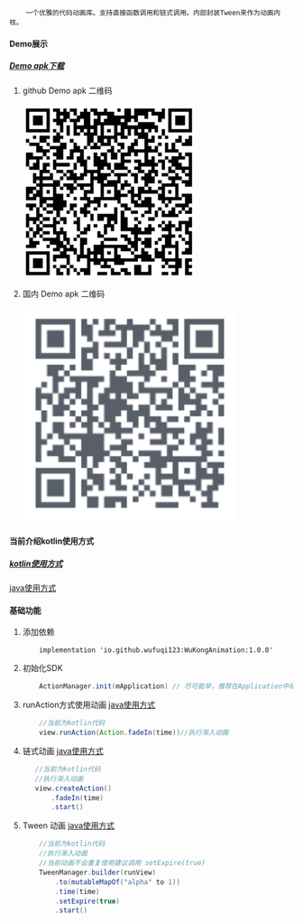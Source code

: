```
    一个优雅的代码动画库。支持直接函数调用和链式调用。内部封装Tween来作为动画内核。
```

#### Demo展示

##### [Demo apk下载](https://github.com/wufuqi123/WuKongAnimation/raw/main/apk/app-release.apk)
1. github Demo apk 二维码

    ![下载二维码](https://github.com/wufuqi123/WuKongAnimation/raw/main/assets/img/github_apk.png)

1. 国内 Demo apk 二维码

    ![下载二维码](https://github.com/wufuqi123/WuKongAnimation/raw/main/assets/img/QRCode_258.png)


#### 当前介绍kotlin使用方式
##### [kotlin使用方式](https://github.com/wufuqi123/WuKongAnimation/raw/main/README.md)
[java使用方式](https://github.com/wufuqi123/WuKongAnimation/raw/main/README_JAVA.md)


#### 基础功能
1. 添加依赖
    ``` 
        implementation 'io.github.wufuqi123:WuKongAnimation:1.0.0'
    ```

2. 初始化SDK
    ``` java
        ActionManager.init(mApplication) // 尽可能早，推荐在Application中初始化
    ```

3. runAction方式使用动画 [java使用方式](https://github.com/wufuqi123/WuKongAnimation/raw/main/README_JAVA.md)
    ``` java
        //当前为kotlin代码
        view.runAction(Action.fadeIn(time))//执行渐入动画
    ```

4. 链式动画 [java使用方式](https://github.com/wufuqi123/WuKongAnimation/raw/main/README_JAVA.md)
     ``` java
        //当前为kotlin代码
        //执行渐入动画
        view.createAction()
            .fadeIn(time)
            .start()
    ```

5. Tween 动画 [java使用方式](https://github.com/wufuqi123/WuKongAnimation/raw/main/README_JAVA.md)
    ``` java
        //当前为kotlin代码
        //执行渐入动画
        //当前动画不会重复使用建议调用 setExpire(true)
        TweenManager.builder(runView)
            .to(mutableMapOf("alpha" to 1))
            .time(time)
            .setExpire(true)
            .start()
    ```
